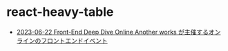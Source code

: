 # react-heavy-table

- [2023-06-22 Front-End Deep Dive Online Another works が主催するオンラインのフロントエンドイベント](https://anotherworks.connpass.com/event/285095/)

